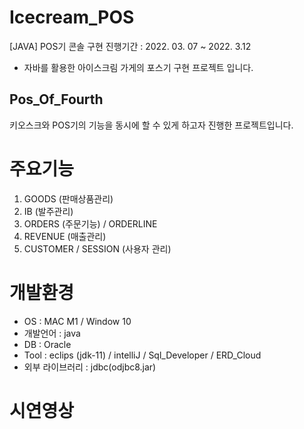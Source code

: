 # Icecream_POS
[JAVA] POS기 콘솔 구현
진행기간 : 2022. 03. 07 ~ 2022. 3.12
 - 자바를 활용한 아이스크림 가게의 포스기 구현 프로젝트 입니다. 
 
## Pos_Of_Fourth
키오스크와 POS기의 기능을 동시에 할 수 있게 하고자 진행한 프로젝트입니다. 

# 주요기능
  1. GOODS (판매상품관리)
  2. IB (발주관리)
  3. ORDERS (주문기능) / ORDERLINE
  4. REVENUE (매출관리)
  5. CUSTOMER / SESSION (사용자 관리)

# 개발환경 
 - OS : MAC M1 / Window 10
 - 개발언어 : java 
 - DB : Oracle 
 - Tool : eclips (jdk-11) / intelliJ / Sql_Developer / ERD_Cloud
 - 외부 라이브러리 : jdbc(odjbc8.jar)

# 시연영상
